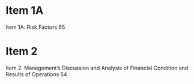 # Item 1A

Item 1A:  Risk Factors
65

# Item 2

Item 2:  Management’s Discussion and Analysis of Financial Condition and Results of Operations
54

